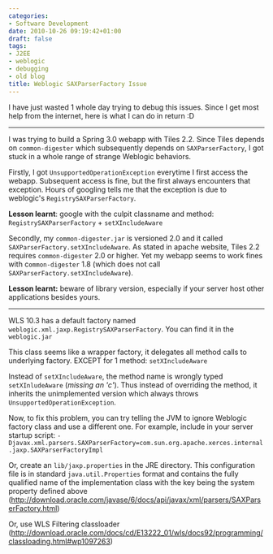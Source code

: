 ```yaml
---
categories:
- Software Development
date: 2010-10-26 09:19:42+01:00
draft: false
tags:
- J2EE
- weblogic
- debugging
- old blog
title: Weblogic SAXParserFactory Issue
---
```


I have just wasted 1 whole day trying to debug this issues. Since I get most help from the internet, here is what I can do in return :D

------------------------------

I was trying to build a Spring 3.0 webapp with Tiles 2.2. Since Tiles depends on `common-digester` which subsequently depends on `SAXParserFactory`, I got stuck in a whole range of strange Weblogic behaviors.

Firstly, I got `UnsupportedOperationException` everytime I first access the webapp. Subsequent access is fine, but the first always encounters that exception. Hours of googling tells me that the exception is due to weblogic's `RegistrySAXParserFactory`.

**Lesson learnt**: google with the culpit classname and method: `RegistrySAXParserFactory` + `setXIncludeAware`

Secondly, my `common-digester.jar` is versioned 2.0 and it called `SAXParserFactory.setXIncludeAware`. As stated in apache website, Tiles 2.2 requires `common-digester` 2.0 or higher. Yet my webapp seems to work fines with c`ommon-digester` 1.8 (which does not call `SAXParserFactory.setXIncludeAware`).

**Lesson learnt:** beware of library version, especially if your server host other applications besides yours.

------------------------------
WLS 10.3 has a default factory named `weblogic.xml.jaxp.RegistrySAXParserFactory`. You can find it in the `weblogic.jar`

This class seems like a wrapper factory, it delegates all method calls to underlying factory. EXCEPT for 1 method: `setXIncludeAware`

Instead of `setXIncludeAware`, the method name is wrongly typed `setXInludeAware` (*missing an 'c'*). Thus instead of overriding the method, it inherits the unimplemented version which always throws `UnsupportedOperationException`.

Now, to fix this problem, you can try telling the JVM to ignore Weblogic factory class and use a different one. For example, include in your server startup script:
`-Djavax.xml.parsers.SAXParserFactory=com.sun.org.apache.xerces.internal.jaxp.SAXParserFactoryImpl`

Or, create an `lib/jaxp.properties` in the JRE directory. This configuration file is in standard `java.util.Properties` format and contains the fully qualified name of the implementation class with the key being the system property defined above (http://download.oracle.com/javase/6/docs/api/javax/xml/parsers/SAXParserFactory.html)

Or, use WLS Filtering classloader (http://download.oracle.com/docs/cd/E13222_01/wls/docs92/programming/classloading.html#wp1097263)